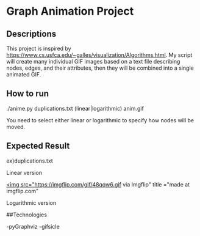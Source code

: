 # Graph Animation Project

## Descriptions
This project is inspired by https://www.cs.usfca.edu/~galles/visualization/Algorithms.html.
My script will create many individual GIF images based on a text file describing nodes, edges, and their attributes, then they will be combined into a single animated GIF.

## How to run 

./anime.py duplications.txt (linear|logarithmic) anim.gif

You need to select either linear or logarithmic to specify how nodes will be  moved. 

## Expected Result
ex)duplications.txt

Linear version 


<a href="https://imgflip.com/gif/48qqw6"><img src="https://imgflip.com/gif/48qqw6.gif via Imgflip" title ="made at imgflip.com"</a>



Logarithmic version


##Technologies

-pyGraphviz
-gifsicle

